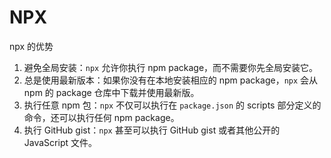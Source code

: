 # NPX

npx 的优势

1. 避免全局安装：`npx` 允许你执行 npm package，而不需要你先全局安装它。
2. 总是使用最新版本：如果你没有在本地安装相应的 npm package，`npx` 会从 npm 的 package 仓库中下载并使用最新版。
3. 执行任意 npm 包：`npx` 不仅可以执行在 `package.json` 的 scripts 部分定义的命令，还可以执行任何 npm package。
4. 执行 GitHub gist：`npx` 甚至可以执行 GitHub gist 或者其他公开的 JavaScript 文件。
